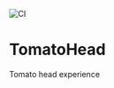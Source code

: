 ![CI](https://github.com/vbldoc/TomatoHead/workflows/CI/badge.svg?branch=master)

# TomatoHead
Tomato head experience
